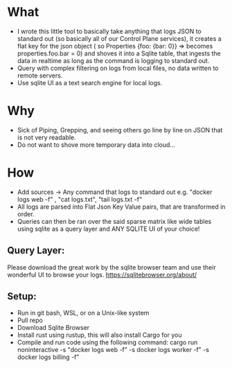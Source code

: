 # What

- I wrote this little tool to basically take anything that logs JSON to standard out (so basically all of our Control Plane services), it creates a flat key for the json object ( so Properties {foo: {bar: 0}} => becomes properties.foo.bar = 0) and shoves it into a Sqlite table, that ingests the data in realtime as long as the command is logging to standard out.
- Query with complex filtering on logs from local files, no data written to remote servers.
- Use sqlite UI as a text search engine for local logs.

# Why

- Sick of Piping, Grepping, and seeing others go line by line on JSON that is not very readable.
- Do not want to shove more temporary data into cloud...

# How

- Add sources -> Any command that logs to standard out e.g. "docker logs web -f" , "cat logs.txt", "tail logs.txt -f"
- All logs are parsed into Flat Json Key Value pairs, that are transformed in order.
- Queries can then be ran over the said sparse matrix like wide tables using sqlite as a query layer and ANY SQLITE UI of your choice!

## Query Layer:
Please download the great work by the sqlite browser team and use their wonderful UI to browse your logs.
https://sqlitebrowser.org/about/

## Setup:
- Run in git bash, WSL, or on a Unix-like system
- Pull repo
- Download Sqlite Browser
- Install rust using rustup, this will also install Cargo for you
- Compile and run code using the following command:
cargo run noninteractive -s "docker logs web -f" -s docker logs worker -f" -s docker logs billing -f"

